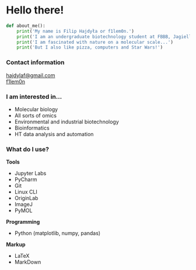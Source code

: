 # Hello there!

```py
def about_me():
    print('My name is Filip Hajdyła or f1lem0n.')
    print('I am an undergraduate biotechnology student at FBBB, Jagiellonian University, Krakow.')
    print('I am fascinated with nature on a molecular scale...')
    print('But I also like pizza, computers and Star Wars!')
```

### Contact information
[hajdylaf@gmail.com](mailto:hajdylaf@gmail.com)  
[f1lem0n](https://t.me/f1lem0n)

### I am interested in...
- Molecular biology
- All sorts of omics  
- Environmental and industrial biotechnology
- Bioinformatics
- HT data analysis and automation

### What do I use?  
**Tools**
- Jupyter Labs
- PyCharm
- Git
- Linux CLI
- OriginLab
- ImageJ
- PyMOL

**Programming**
- Python (matplotlib, numpy, pandas)

**Markup**
- LaTeX
- MarkDown

